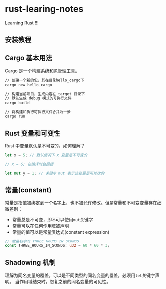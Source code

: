 # rust-learing-notes
Learning Rust !!!

## 安装教程

## Cargo 基本用法

Cargo 是一个构建系统和包管理工具。

```bash
// 创建一个新的包，其在目录hello_cargo下
cargo new hello_cargo

// 构建当前项目，生成内容在 target 目录下
// 默认生成 debug 模式的可执行文件
cargo build

// 将构建和执行可执行文件合并为一步
cargo run
``` 

## Rust 变量和可变性

Rust 中变量默认是不可变的，如何理解？

```rust
let x = 5; // 默认情况下 x 变量是不可变的

// x = 6; 在编译时会报错

let mut y = 1; // 关键字 mut 表示该变量是可修改的
```

## 常量(constant)

常量是指值被绑定到一个名字上，也不被允许修改。但是常量和不可变变量存在细微差别：

* 常量总是不可变，即不可以使用`mut`关键字
* 常量可以在任何作用域被声明
* 常量的值可以是常量表达式(constant expression)

```rust
// 常量名字为 THREE_HOURS_IN_SCONDS
const THREE_HOURS_IN_SCONDS: u32 = 60 * 60 * 3;
```

## Shadowing 机制

理解为同名变量的覆盖，可以是不同类型的同名变量的覆盖，必须用`let`关键字声明。
当作用域结束时，恢复之前的同名变量的可见性。
